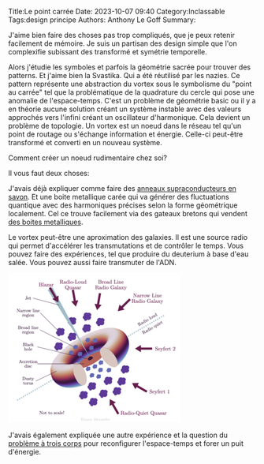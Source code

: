 Title:Le point carrée
Date: 2023-10-07 09:40
Category:Inclassable
Tags:design principe
Authors: Anthony Le Goff
Summary:

J'aime bien faire des choses pas trop compliqués, que je peux retenir facilement de mémoire. Je suis un partisan des design simple que l'on complexifie subissant des transformé et symétrie temporelle.

Alors j'étudie les symboles et parfois la géométrie sacrée pour trouver des patterns. Et j'aime bien la Svastika. Qui a été réutilisé par les nazies. Ce pattern représente une abstraction du vortex sous le symbolisme du "point au carrée" tel que la problématique de la quadrature du cercle qui pose une anomalie de l'espace-temps. C'est un problème de géométrie basic ou il y a en théorie aucune solution créant un système instable avec des valeurs approchés vers l'infini créant un oscillateur d'harmonique. Cela devient un problème de topologie. Un vortex est un noeud dans le réseau tel qu'un point de routage ou s'échange information et énergie. Celle-ci peut-être transformé et converti en un nouveau système. 

Comment créer un noeud rudimentaire chez soi?

Il vous faut deux choses:

J'avais déjà expliquer comme faire des [anneaux supraconducteurs en savon](https://legoffant.github.io/anneau-supraconducteur-low-tech.html). Et une boite metallique carée qui va générer des fluctuations quantique avec des harmoniques précises selon la forme géométrique localement. Cel ce trouve facilement via des gateaux bretons qui vendent [des boites metalliques](https://www.patisseriebretonne.fr/boite-galettes-palets-bretons-480g-motif-carte-bretagne-c2x39544086).

Le vortex peut-être une aproximation des galaxies. Il est une source radio qui permet d'accélérer les transmutations et de contrôler le temps. Vous pouvez faire des expériences, tel que produire du deuterium à base d'eau salée. Vous pouvez aussi faire transmuter de l'ADN.

![galactic-tore](images/galactic-tore.png)

J'avais également expliquée une autre expérience et la question du [problème à trois corps](https://legoffant.github.io/anomalie-gresillement.html) pour reconfigurer l'espace-temps et forer un puit d'énergie.
